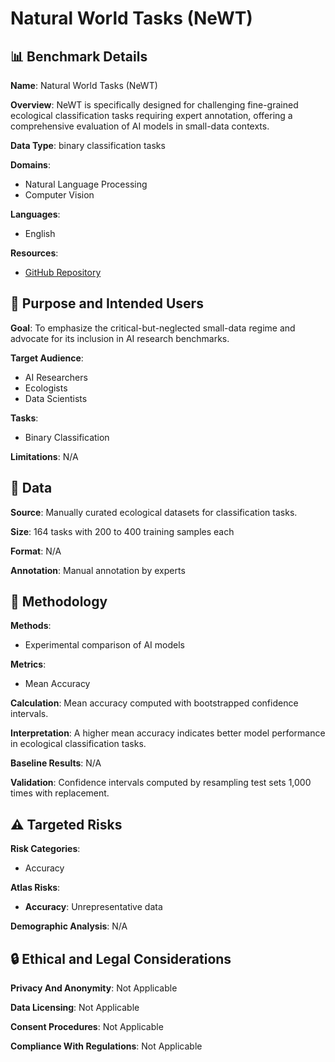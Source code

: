 # Natural World Tasks (NeWT)

## 📊 Benchmark Details

**Name**: Natural World Tasks (NeWT)

**Overview**: NeWT is specifically designed for challenging fine-grained ecological classification tasks requiring expert annotation, offering a comprehensive evaluation of AI models in small-data contexts.

**Data Type**: binary classification tasks

**Domains**:
- Natural Language Processing
- Computer Vision

**Languages**:
- English

**Resources**:
- [GitHub Repository](https://github.com/samuelstevens/mindthegap)

## 🎯 Purpose and Intended Users

**Goal**: To emphasize the critical-but-neglected small-data regime and advocate for its inclusion in AI research benchmarks.

**Target Audience**:
- AI Researchers
- Ecologists
- Data Scientists

**Tasks**:
- Binary Classification

**Limitations**: N/A

## 💾 Data

**Source**: Manually curated ecological datasets for classification tasks.

**Size**: 164 tasks with 200 to 400 training samples each

**Format**: N/A

**Annotation**: Manual annotation by experts

## 🔬 Methodology

**Methods**:
- Experimental comparison of AI models

**Metrics**:
- Mean Accuracy

**Calculation**: Mean accuracy computed with bootstrapped confidence intervals.

**Interpretation**: A higher mean accuracy indicates better model performance in ecological classification tasks.

**Baseline Results**: N/A

**Validation**: Confidence intervals computed by resampling test sets 1,000 times with replacement.

## ⚠️ Targeted Risks

**Risk Categories**:
- Accuracy

**Atlas Risks**:
- **Accuracy**: Unrepresentative data

**Demographic Analysis**: N/A

## 🔒 Ethical and Legal Considerations

**Privacy And Anonymity**: Not Applicable

**Data Licensing**: Not Applicable

**Consent Procedures**: Not Applicable

**Compliance With Regulations**: Not Applicable
